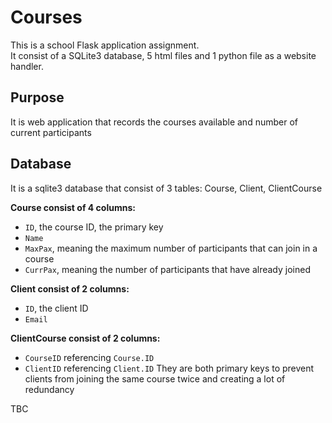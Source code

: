 # Courses
 This is a school Flask application assignment.\
 It consist of a SQLite3 database, 5 html files and 1 python file as a website handler.
 
 ## Purpose
 It is web application that records the courses available and number of current participants
 
 ## Database
 It is a sqlite3 database that consist of 3 tables: Course, Client, ClientCourse
 
 **Course consist of 4 columns:**
 - `ID`, the course ID, the primary key
 - `Name`
 - `MaxPax`, meaning the maximum number of participants that can join in a course
 - `CurrPax`, meaning the number of participants that have already joined
 
 **Client consist of 2 columns:**
 - `ID`, the client ID
 - `Email`
 
 **ClientCourse consist of 2 columns:**
 - `CourseID` referencing `Course.ID`
 - `ClientID` referencing `Client.ID`
 They are both primary keys to prevent clients from joining the same course twice and creating a lot of redundancy
 
 TBC
